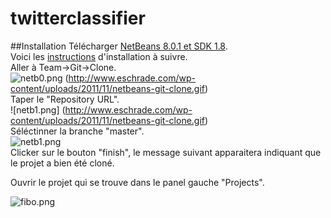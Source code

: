 # twitterclassifier

##Installation
Télécharger [NetBeans 8.0.1 et SDK 1.8](https://netbeans.org/downloads/start.html?platform=windows&lang=en&option=all).  
Voici les [instructions](https://netbeans.org/community/releases/80/install.html) d'installation à suivre.  
Aller à Team->Git->Clone.                                                                
![netb0.png](http://www.gafitescu.ro/wp-content/uploads/2012/02/netbeans-team-git-clone.png) (http://www.eschrade.com/wp-content/uploads/2011/11/netbeans-git-clone.gif)  
Taper le "Repository URL".                                                               
![netb1.png] (http://www.eschrade.com/wp-content/uploads/2011/11/netbeans-git-clone.gif)  
Séléctinner la branche "master".                                                        
![netb1.png](https://netbeans.org/images_www/articles/74/ide/git/github-branches.png)     
Clicker sur le bouton "finish", le message suivant apparaitera indiquant que le projet a bien été cloné.     
                            
Ouvrir le projet qui se trouve dans le panel gauche "Projects".        
  



![fibo.png](https://bitbucket.org/repo/RypG8z/images/152507096-fibo.png)
